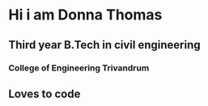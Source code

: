 # Hi i am Donna Thomas

## Third year B.Tech in civil engineering

### College of Engineering Trivandrum
## Loves to code